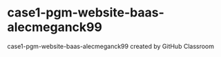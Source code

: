 # case1-pgm-website-baas-alecmeganck99
case1-pgm-website-baas-alecmeganck99 created by GitHub Classroom
